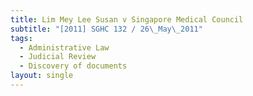 ```yaml
---
title: Lim Mey Lee Susan v Singapore Medical Council
subtitle: "[2011] SGHC 132 / 26\_May\_2011"
tags:
  - Administrative Law
  - Judicial Review
  - Discovery of documents
layout: single
---
```


